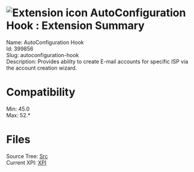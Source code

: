 # ![Extension icon](https://addons.thunderbird.net/static/img/addon-icons/default-64.png) AutoConfiguration Hook : Extension Summary

Name: AutoConfiguration Hook  
Id: 399856  
Slug: autoconfiguration-hook  
Description: Provides ability to create E-mail accounts for specific ISP via the account creation wizard.
  

# Compatibility
Min: 45.0  
Max: 52.*  

# Files

Source Tree: [Src](C:/Dev/Thunderbird/ThunderKdB/xall/xOther/399856-autoconfiguration-hook/src)  
Current XPI: [XPI](C:/Dev/Thunderbird/ThunderKdB/xall/xOther/399856-autoconfiguration-hook/xpi)  



